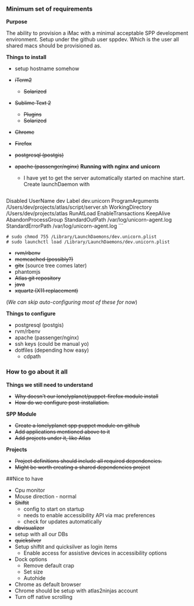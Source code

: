 ### Minimum set of requirements

**Purpose**

The ability to provision a iMac with a minimal acceptable SPP development environment. 
Setup under the github user sppdev. Which is the user all shared macs should be provisioned as.

**Things to install**

- setup hostname somehow
- ~~iTerm2~~
  - ~~Solarized~~
- ~~Sublime Text 2~~
  - ~~Plugins~~
  - ~~Solarized~~
- ~~Chrome~~
- ~~Firefox~~
- ~~postgresql (postgis)~~
- ~~apache (passenger/nginx)~~ **Running with nginx and unicorn**
  - I have yet to get the server automatically started on machine start. Create launchDaemon with


  ```xml
<?xml version="1.0" encoding="UTF-8"?>
<plist version="1.0">
<dict>
    <key>Disabled</key>
    <false/>
    <key>UserName</key>
    <string>dev</string>
    <key>Label</key>
    <string>dev.unicorn</string>
    <key>ProgramArguments</key>
    <array>
            <string>/Users/dev/projects/atlas/script/server.sh</string>
    </array>
    <key>WorkingDirectory</key>
    <string>/Users/dev/projects/atlas</string>
    <key>RunAtLoad</key>
    <true/>
    <key>EnableTransactions</key>
    <false/>
    <key>KeepAlive</key>
    <false/>
    <key>AbandonProcessGroup</key>
    <true/>
    <key>StandardOutPath</key>
    <string>/var/log/unicorn-agent.log</string>
    <key>StandardErrorPath</key>
    <string>/var/log/unicorn-agent.log</string>
</dict>
</plist>
  ```

  ```
  # sudo chmod 755 /Library/LaunchDaemons/dev.unicorn.plist
  # sudo launchctl load /Library/LaunchDaemons/dev.unicorn.plist
  ```


- ~~rvm/rbenv~~
- ~~memcached (possibly?)~~
- ~~gitx~~ (source tree comes later)
- phantomjs
- ~~Atlas git repository~~
- ~~java~~
- ~~xquartz (X11 replacement)~~

(*We can skip auto-configuring most of these for now*)

**Things to configure**

- postgresql (postgis)
- rvm/rbenv
- apache (passenger/nginx)
- ssh keys (could be manual yo)
- dotfiles (depending how easy)
  - cdpath
### How to go about it all

**Things we still need to understand**
 - ~~Why doesn't our lonelyplanet/puppet-firefox module install~~
 - ~~How do we configure post-installation.~~

**SPP Module**
 - ~~Create a lonelyplanet spp puppet module on github~~
  - ~~Add applications mentioned above to it~~
  - ~~Add projects under it, like Atlas~~

**Projects**

- ~~Project definitions should include all required dependencies.~~
- ~~Might be worth creating a shared dependencies project~~

##Nice to have
- Cpu monitor
- Mouse direction - normal
- ~~Shiftit~~
  - config to start on startup
  - needs to enable accessibility API via mac preferences
  - check for updates automatically
- ~~dbvisualizer~~
 - setup with all our DBs
- ~~quicksilver~~
- Setup shiftit and quicksilver as login items
  - Enable access for assistive devices in accessibility options
- Dock options
  - Remove default crap
  - Set size
  - Autohide
- Chrome as default browser
- Chrome should be setup with atlas2ninjas account
- Turn off native scrolling
